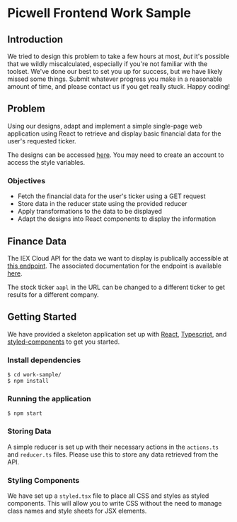 # Picwell Frontend Work Sample

## Introduction

We tried to design this problem to take a few hours at most, _but_ it's possible that we wildly miscalculated, especially if you're not familiar with the toolset. We've done our best to set you up for success, but we have likely missed some things. Submit whatever progress you make in a reasonable amount of time, and please contact us if you get really stuck. Happy coding!


## Problem

Using our designs, adapt and implement a simple single-page web application using React to retrieve and display basic financial data for the user's requested ticker.

The designs can be accessed [here](https://www.figma.com/file/EyV3tnyUtT9R1KHzNEE8Ol/Picwell-Work-Sample?node-id=0%3A1). You may need to create an account to access the style variables.


### Objectives

* Fetch the financial data for the user's ticker using a GET request
* Store data in the reducer state using the provided reducer
* Apply transformations to the data to be displayed
* Adapt the designs into React components to display the information


## Finance Data

The IEX Cloud API for the data we want to display is publically accessible at [this endpoint](https://sandbox.iexapis.com/stable/stock/aapl/quote?token=Tsk_678b4f8a0c3b4032b11c7568fb24dc17). The associated documentation for the endpoint is available [here](https://iexcloud.io/docs/api/#quote).

The stock ticker `aapl` in the URL can be changed to a different ticker to get results for a different company.


## Getting Started

We have provided a skeleton application set up with [React](https://reactjs.org/), [Typescript](https://www.typescriptlang.org/), and [styled-components](https://styled-components.com/docs/api) to get you started. 

### Install dependencies

```
$ cd work-sample/
$ npm install
```

### Running the application

```
$ npm start
```

### Storing Data

A simple reducer is set up with their necessary actions in the `actions.ts` and `reducer.ts` files. Please use this to store any data retrieved from the API. 

### Styling Components

We have set up a `styled.tsx` file to place all CSS and styles as styled components. This will allow you to write CSS without the need to manage class names and style sheets for JSX elements. 

